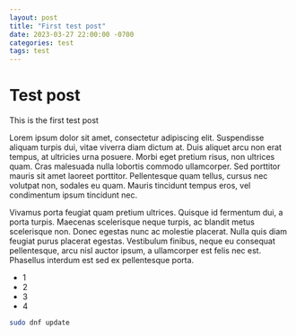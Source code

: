 ```yaml
---
layout: post
title: "First test post"
date: 2023-03-27 22:00:00 -0700
categories: test
tags: test
---
```


# Test post

This is the first test post

Lorem ipsum dolor sit amet, consectetur adipiscing elit. Suspendisse aliquam turpis dui, vitae viverra diam dictum at. Duis aliquet arcu non erat tempus, at ultricies urna posuere. Morbi eget pretium risus, non ultrices quam. Cras malesuada nulla lobortis commodo ullamcorper. Sed porttitor mauris sit amet laoreet porttitor. Pellentesque quam tellus, cursus nec volutpat non, sodales eu quam. Mauris tincidunt tempus eros, vel condimentum ipsum tincidunt nec.

Vivamus porta feugiat quam pretium ultrices. Quisque id fermentum dui, a porta turpis. Maecenas scelerisque neque turpis, ac blandit metus scelerisque non. Donec egestas nunc ac molestie placerat. Nulla quis diam feugiat purus placerat egestas. Vestibulum finibus, neque eu consequat pellentesque, arcu nisl auctor ipsum, a ullamcorper est felis nec est. Phasellus interdum est sed ex pellentesque porta. 

* 1
* 2
* 3
* 4

```bash
sudo dnf update
```

